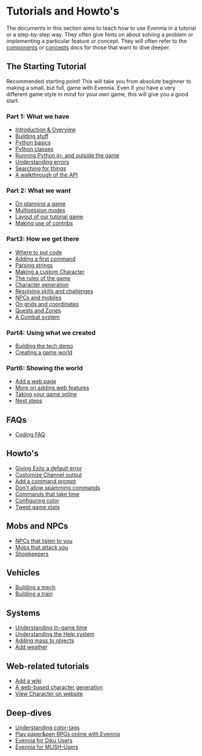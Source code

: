 # Tutorials and Howto's

The documents in this section aims to teach how to use Evennia in a tutorial or
a step-by-step way. They often give hints on about solving a problem or implementing 
a particular feature or concept. They will often refer to the 
[components](Components/Components-Overview) or [concepts](Concepts/Concepts-Overview) 
docs for those that want to dive deeper.

## The Starting Tutorial 

Recommended starting point! This will take you from absolute beginner to making
a small, but full, game with Evennia. Even if you have a very different game style 
in mind for your own game, this will give you a good start. 

### Part 1: What we have 

- [Introduction & Overview](Starting/Starting-Overview)
- [Building stuff](Starting/Building-Quickstart)
- [Python basics](Starting/Python-basic-introduction)
- [Python classes](Starting/Python-basic-tutorial-part-two)
- [Running Python in- and outside the game](Starting/Execute-Python-Code)
- [Understanding errors](Understanding-Errors)
- [Searching for things](Starting/Tutorial-Searching-For-Objects)
- [A walkthrough of the API](Walkthrough-of-API)

### Part 2: What we want 

- [On planning a game](Starting/Game-Planning)
- [Multisession modes](Multi-session-modes)
- [Layout of our tutorial game](Game-Tutorial-Planning)
- [Making use of contribs](Using-Contribs)

### Part3: How we get there

- [Where to put code](Starting/First-Steps-Coding)
- [Adding a first command](Starting/Adding-Command-Tutorial)
- [Parsing strings](Starting/Parsing-command-arguments,-theory-and-best-practices)
- [Making a custom Character](Starting/Adding-Object-Typeclass-Tutorial)
- [The rules of the game](Starting/Implementing-a-game-rule-system)
- [Character generation](Character-Generkation)
- [Resolving skills and challenges](Skills-and-Challenges)
- [NPCs and mobiles](NPCs-and-Mobiles)
- [On grids and coordinates](Starting/Coordinates)
- [Quests and Zones](Quests-and-Zones)
- [A Combat system](Combat-System)

### Part4: Using what we created 

- [Building the tech demo](Building-the-tech-demo)
- [Creating a game world](Creating-a-game-world)

### Part6: Showing the world

- [Add a web page](Starting/Add-a-simple-new-web-page)
- [More on adding web features](Starting/Web-Tutorial)
- [Taking your game online](Taking-your-game-online)
- [Next steps](Where-to-Go-from-here)


## FAQs

- [Coding FAQ](Coding-FAQ)

## Howto's

- [Giving Exits a default error](Default-Exit-Errors)
- [Customize Channel output](Customize-channels)
- [Add a command prompt](Command-Prompt)
- [Don't allow spamming commands](Command-Cooldown)
- [Commands that take time](Command-Duration)
- [Configuring color](Manually-Configuring-Color)
- [Tweet game stats](Tutorial-Tweeting-Game-Stats)

## Mobs and NPCs

- [NPCs that listen to you](Tutorial-NPCs-listening)
- [Mobs that attack you](Tutorial-Aggressive-NPCs)
- [Shopkeepers](NPC-shop-Tutorial)

## Vehicles

- [Building a mech](Building-a-mech-tutorial)
- [Building a train](Tutorial-Vehicles)

## Systems

- [Understanding In-game time](Gametime-Tutorial)
- [Understanding the Help system](Help-System-Tutorial)
- [Adding mass to objects](Mass-and-weight-for-objects)
- [Add weather](Weather-Tutorial)

## Web-related tutorials

- [Add a wiki](Add-a-wiki-on-your-website)
- [A web-based character generation](Web-Character-Generation)
- [View Character on website](Web-Character-View-Tutorial)

## Deep-dives
- [Understanding color-tags](Understanding-Color-Tags)
- [Play paper&pen RPGs online with Evennia](Evennia-for-roleplaying-sessions)
- [Evennia for Diku Users](Evennia-for-Diku-Users)
- [Evennia for MUSH-Users](Evennia-for-MUSH-Users)
